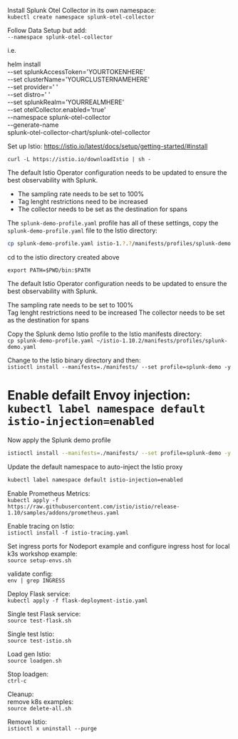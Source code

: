 Install Splunk Otel Collector in its own namespace:  
`kubectl create namespace splunk-otel-collector`

Follow Data Setup but add:  
`--namespace splunk-otel-collector` 

i.e.

helm install \
--set splunkAccessToken='YOURTOKENHERE' \
--set clusterName='YOURCLUSTERNAMEHERE' \
--set provider=' ' \
--set distro=' ' \
--set splunkRealm='YOURREALMHERE' \
--set otelCollector.enabled='true' \
--namespace splunk-otel-collector \
--generate-name \
splunk-otel-collector-chart/splunk-otel-collector

Set up Istio:
https://istio.io/latest/docs/setup/getting-started/#install  

`curl -L https://istio.io/downloadIstio | sh -`  

The default Istio Operator configuration needs to be updated to ensure the best observability with Splunk.

- The sampling rate needs to be set to 100%
- Tag lenght restrictions need to be increased
- The collector needs to be set as the destination for spans

The `splunk-demo-profile.yaml` profile has all of these settings, copy the `splunk-demo-profile.yaml` file to the Istio directory:

```sh
cp splunk-demo-profile.yaml istio-1.?.?/manifests/profiles/splunk-demo.yaml
```

cd to the istio directory created above  

`export PATH=$PWD/bin:$PATH`  

The default Istio Operator configuration needs to be updated to ensure the best observability with Splunk.  

The sampling rate needs to be set to 100%  
Tag lenght restrictions need to be increased 
The collector needs to be set as the destination for spans

Copy the Splunk demo Istio profile to the Istio manifests directory:  
`cp splunk-demo-profile.yaml ~/istio-1.10.2/manifests/profiles/splunk-demo.yaml`

Change to the Istio binary directory and then:  
`istioctl install --manifests=./manifests/ --set profile=splunk-demo -y`

Enable defailt Envoy injection:  
`kubectl label namespace default istio-injection=enabled`  
=======
Now apply the Splunk demo profile

```sh
istioctl install --manifests=./manifests/ --set profile=splunk-demo -y
```

Update the default namespace to auto-inject the Istio proxy

```sh
kubectl label namespace default istio-injection=enabled
```

Enable Prometheus Metrics:  
`kubectl apply -f https://raw.githubusercontent.com/istio/istio/release-1.10/samples/addons/prometheus.yaml` 

Enable tracing on Istio:  
`istioctl install -f istio-tracing.yaml`

Set ingress ports for Nodeport example and configure ingress host for local k3s workshop example:  
`source setup-envs.sh`  

validate config:   
`env | grep INGRESS`   

Deploy Flask service:  
`kubectl apply -f flask-deployment-istio.yaml`  

Single test Flask service:  
`source test-flask.sh`  

Single test Istio:  
`source test-istio.sh`  

Load gen Istio:  
`source loadgen.sh`  

Stop loadgen:  
`ctrl-c`  

Cleanup:  
remove k8s examples:  
`source delete-all.sh`

Remove Istio:  
`istioctl x uninstall --purge`
